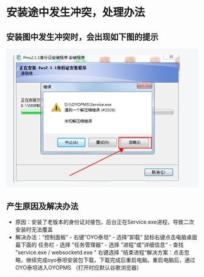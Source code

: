 # 安装途中发生冲突，处理办法

## 安装图中发生冲突时，会出现如下图的提示

![](../../../../.gitbook/assets/image%20%28366%29.png)

## 产生原因及解决办法

* 原因：安装了老版本的身份证对接包，后台正在Service.exe进程，导致二次安装时无法覆盖
* 解决办法：“控制面板” - 右键”OYO泰坦“ - 选择”卸载“ 鼠标右键点击电脑桌面最下面的 任务栏 - 选择 ”任务管理器“ - 选择 ”进程“或”详细信息“ - 查找 ”service.exe / websocketd.exe “ 右键选择 ”结束进程“解决方案：点击忽略，继续完成oyo泰坦安装包下载，下载完成后重启电脑。重启电脑后，通过OYO泰坦进入OYOPMS （打开时应默认谷歌浏览器）



